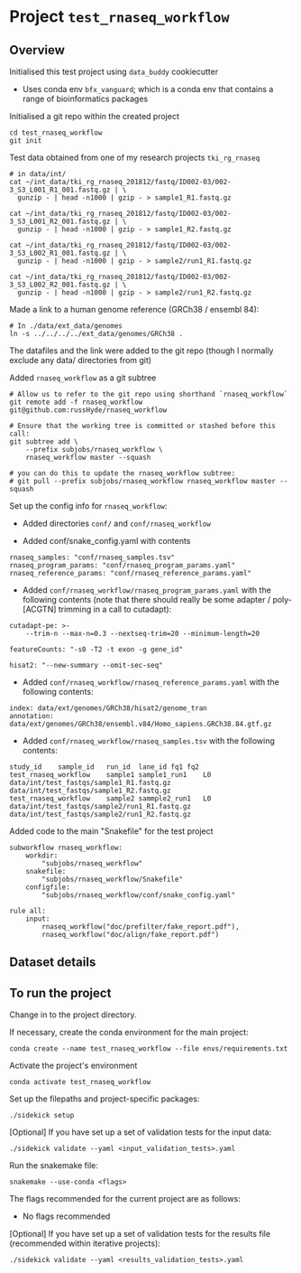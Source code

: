# Project `test_rnaseq_workflow`

## Overview

Initialised this test project using `data_buddy` cookiecutter

- Uses conda env `bfx_vanguard`; which is a conda env that contains a range of
  bioinformatics packages

Initialised a git repo within the created project

```
cd test_rnaseq_workflow
git init
```

Test data obtained from one of my research projects `tki_rg_rnaseq`

```
# in data/int/
cat ~/int_data/tki_rg_rnaseq_201812/fastq/ID002-03/002-3_S3_L001_R1_001.fastq.gz | \
  gunzip - | head -n1000 | gzip - > sample1_R1.fastq.gz

cat ~/int_data/tki_rg_rnaseq_201812/fastq/ID002-03/002-3_S3_L001_R2_001.fastq.gz | \
  gunzip - | head -n1000 | gzip - > sample1_R2.fastq.gz

cat ~/int_data/tki_rg_rnaseq_201812/fastq/ID002-03/002-3_S3_L002_R1_001.fastq.gz | \
  gunzip - | head -n1000 | gzip - > sample2/run1_R1.fastq.gz

cat ~/int_data/tki_rg_rnaseq_201812/fastq/ID002-03/002-3_S3_L002_R2_001.fastq.gz | \
  gunzip - | head -n1000 | gzip - > sample2/run1_R2.fastq.gz
```

Made a link to a human genome reference (GRCh38 / ensembl 84):

```
# In ./data/ext_data/genomes
ln -s ../../../../ext_data/genomes/GRCh38 .
```

The datafiles and the link were added to the git repo (though I normally
exclude any data/ directories from git)

Added `rnaseq_workflow` as a git subtree

```
# Allow us to refer to the git repo using shorthand `rnaseq_workflow`
git remote add -f rnaseq_workflow git@github.com:russHyde/rnaseq_workflow

# Ensure that the working tree is committed or stashed before this call:
git subtree add \
    --prefix subjobs/rnaseq_workflow \
    rnaseq_workflow master --squash
```

```
# you can do this to update the rnaseq_workflow subtree:
# git pull --prefix subjobs/rnaseq_workflow rnaseq_workflow master --squash
```

Set up the config info for `rnaseq_workflow`:

- Added directories `conf/` and `conf/rnaseq_workflow`

- Added conf/snake_config.yaml with contents

```
rnaseq_samples: "conf/rnaseq_samples.tsv"
rnaseq_program_params: "conf/rnaseq_program_params.yaml"
rnaseq_reference_params: "conf/rnaseq_reference_params.yaml"
```

- Added `conf/rnaseq_workflow/rnaseq_program_params.yaml` with the following
  contents (note that there should really be some adapter / poly-[ACGTN]
  trimming in a call to cutadapt):

```
cutadapt-pe: >-
    --trim-n --max-n=0.3 --nextseq-trim=20 --minimum-length=20

featureCounts: "-s0 -T2 -t exon -g gene_id"

hisat2: "--new-summary --omit-sec-seq"
```

- Added `conf/rnaseq_workflow/rnaseq_reference_params.yaml` with the following
  contents:

```
index: data/ext/genomes/GRCh38/hisat2/genome_tran
annotation: data/ext/genomes/GRCh38/ensembl.v84/Homo_sapiens.GRCh38.84.gtf.gz
```

- Added `conf/rnaseq_workflow/rnaseq_samples.tsv` with the following contents:

```
study_id	sample_id	run_id	lane_id	fq1	fq2
test_rnaseq_workflow	sample1	sample1_run1	L0	data/int/test_fastqs/sample1_R1.fastq.gz	data/int/test_fastqs/sample1_R2.fastq.gz
test_rnaseq_workflow	sample2	sammple2_run1	L0	data/int/test_fastqs/sample2/run1_R1.fastq.gz	data/int/test_fastqs/sample2/run1_R2.fastq.gz
```

Added code to the main "Snakefile" for the test project

```
subworkflow rnaseq_workflow:
    workdir:
        "subjobs/rnaseq_workflow"
    snakefile:
        "subjobs/rnaseq_workflow/Snakefile"
    configfile:
        "subjobs/rnaseq_workflow/conf/snake_config.yaml"

rule all:
    input:
        rnaseq_workflow("doc/prefilter/fake_report.pdf"),
        rnaseq_workflow("doc/align/fake_report.pdf")
```

## Dataset details

<!-- User to fill in the details -->

## To run the project

Change in to the project directory.

If necessary, create the conda environment for the main project:

`conda create --name test_rnaseq_workflow --file envs/requirements.txt`

Activate the project's environment

`conda activate test_rnaseq_workflow`

Set up the filepaths and project-specific packages:

`./sidekick setup`

[Optional] If you have set up a set of validation tests for the input data:

`./sidekick validate --yaml <input_validation_tests>.yaml`

Run the snakemake file:

`snakemake --use-conda <flags>`

The flags recommended for the current project are as follows:

<!-- User to update the flags, based on project requirements -->

- No flags recommended

[Optional] If you have set up a set of validation tests for the results file
(recommended within iterative projects):

`./sidekick validate --yaml <results_validation_tests>.yaml`
